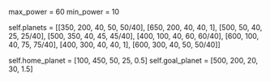 max_power = 60
min_power = 10

self.planets = [[350, 200, 40, 50, 50/40],
[650, 200, 40, 40, 1],
[500, 50, 40, 25, 25/40],
[500, 350, 40, 45, 45/40],
[400, 100, 40, 60, 60/40],
[600, 100, 40, 75, 75/40],
[400, 300, 40, 40, 1],
[600, 300, 40, 50, 50/40]]

self.home_planet = [100, 450, 50, 25, 0.5]
self.goal_planet = [500, 200, 20, 30, 1.5]